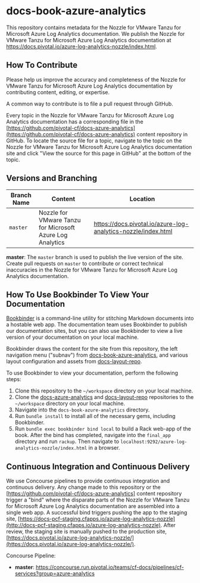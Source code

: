 # docs-book-azure-analytics

This repository contains metadata for the Nozzle for VMware Tanzu for Microsoft Azure Log Analytics documentation. We publish the Nozzle for VMware Tanzu for Microsoft Azure Log Analytics documentation at
https://docs.pivotal.io/azure-log-analytics-nozzle/index.html.

## How To Contribute

Please help us improve the accuracy and completeness of the Nozzle for VMware Tanzu for Microsoft Azure Log Analytics documentation by contributing content, editing,
or expertise.

A common way to contribute is to file a pull request through GitHub.

Every topic in the Nozzle for VMware Tanzu for Microsoft Azure Log Analytics documentation has a corresponding file in the
[https://github.com/pivotal-cf/docs-azure-analytics](https://github.com/pivotal-cf/docs-azure-analytics) content repository in
GitHub. To locate the source file for a topic, navigate to the topic on the Nozzle for VMware Tanzu for Microsoft Azure Log Analytics documentation site and click
"View the source for this page in GitHub" at the bottom of the topic.

## Versions and Branching

| **Branch Name** | **Content** | **Location** |
|-----------------|-------------|--------------|
| `master` | Nozzle for VMware Tanzu for Microsoft Azure Log Analytics | https://docs.pivotal.io/azure-log-analytics-nozzle/index.html |

**master**: The `master` branch is used to publish the live version of the site.
Create pull requests on `master` to contribute or correct technical inaccuracies in the Nozzle for VMware Tanzu for Microsoft Azure Log Analytics documentation.

## How To Use Bookbinder To View Your Documentation

[Bookbinder](https://github.com/pivotal-cf/bookbinder/blob/master/README.md) is a command-line
utility for stitching Markdown documents into a hostable web app. The documentation team uses
Bookbinder to publish our documentation sites, but you can also use Bookbinder to view a live
version of your documentation on your local machine.

Bookbinder draws the content for the site from this repository, the left navigation menu ("subnav")
from [docs-book-azure-analytics](https://github.com/pivotal-cf/docs-book-azure-analytics), and various layout
configuration and assets from [docs-layout-repo](https://github.com/pivotal-cf/docs-layout-repo).

To use Bookbinder to view your documentation, perform the following steps:

1. Clone this repository to the `~/workspace` directory on your local machine.
1. Clone the [docs-azure-analytics](https://github.com/pivotal-cf/docs-azure-analytics) and
[docs-layout-repo](https://github.com/pivotal-cf/docs-layout-repo) repositories to the `~/workspace` directory on your
local machine.
1. Navigate into the `docs-book-azure-analytics` directory.
1. Run `bundle install` to install all of the necessary gems, including Bookbinder.
1. Run `bundle exec bookbinder bind local` to build a Rack web-app of the book. After the bind has completed, navigate
into the `final_app` directory and run `rackup`. Then navigate to `localhost:9292/azure-log-analytics-nozzle/index.html` in a
browser.

## Continuous Integration and Continuous Delivery

We use Concourse pipelines to provide continuous integration and continuous delivery. Any change made to this repository
or the [https://github.com/pivotal-cf/docs-azure-analytics] content repository trigger a "bind" where the disparate parts of
the Nozzle for VMware Tanzu for Microsoft Azure Log Analytics documentation are assembled into a single web app. A successful bind triggers pushing the app to the
staging site,
[https://docs-pcf-staging.cfapps.io/azure-log-analytics-nozzle](http://docs-pcf-staging.cfapps.io/azure-log-analytics-nozzle). After
review, the staging site is manually pushed to the production site,
[https://docs.pivotal.io/azure-log-analytics-nozzle/](https://docs.pivotal.io/azure-log-analytics-nozzle/).

Concourse Pipeline:

* **master**: https://concourse.run.pivotal.io/teams/cf-docs/pipelines/cf-services?group=azure-analytics
